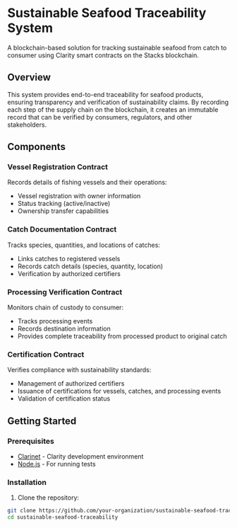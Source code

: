 # Sustainable Seafood Traceability System

A blockchain-based solution for tracking sustainable seafood from catch to consumer using Clarity smart contracts on the Stacks blockchain.

## Overview

This system provides end-to-end traceability for seafood products, ensuring transparency and verification of sustainability claims. By recording each step of the supply chain on the blockchain, it creates an immutable record that can be verified by consumers, regulators, and other stakeholders.

## Components

### Vessel Registration Contract
Records details of fishing vessels and their operations:
- Vessel registration with owner information
- Status tracking (active/inactive)
- Ownership transfer capabilities

### Catch Documentation Contract
Tracks species, quantities, and locations of catches:
- Links catches to registered vessels
- Records catch details (species, quantity, location)
- Verification by authorized certifiers

### Processing Verification Contract
Monitors chain of custody to consumer:
- Tracks processing events
- Records destination information
- Provides complete traceability from processed product to original catch

### Certification Contract
Verifies compliance with sustainability standards:
- Management of authorized certifiers
- Issuance of certifications for vessels, catches, and processing events
- Validation of certification status

## Getting Started

### Prerequisites
- [Clarinet](https://github.com/hirosystems/clarinet) - Clarity development environment
- [Node.js](https://nodejs.org/) - For running tests

### Installation

1. Clone the repository:
```bash
git clone https://github.com/your-organization/sustainable-seafood-traceability.git
cd sustainable-seafood-traceability

